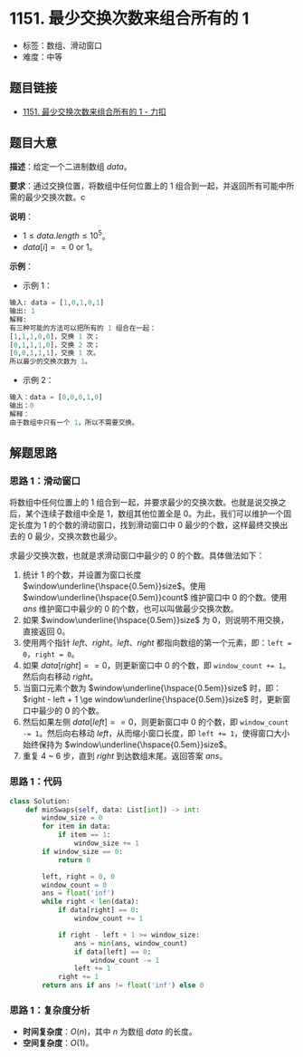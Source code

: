 # 1151. 最少交换次数来组合所有的 1

- 标签：数组、滑动窗口
- 难度：中等

## 题目链接

- [1151. 最少交换次数来组合所有的 1 - 力扣](https://leetcode.cn/problems/minimum-swaps-to-group-all-1s-together/)

## 题目大意

**描述**：给定一个二进制数组 $data$。

**要求**：通过交换位置，将数组中任何位置上的 $1$ 组合到一起，并返回所有可能中所需的最少交换次数。c 

**说明**：

- $1 \le data.length \le 10^5$。
- $data[i] == 0 \text{ or } 1$。

**示例**：

- 示例 1：

```python
输入: data = [1,0,1,0,1]
输出: 1
解释: 
有三种可能的方法可以把所有的 1 组合在一起：
[1,1,1,0,0]，交换 1 次；
[0,1,1,1,0]，交换 2 次；
[0,0,1,1,1]，交换 1 次。
所以最少的交换次数为 1。
```

- 示例 2：

```python
输入：data = [0,0,0,1,0]
输出：0
解释： 
由于数组中只有一个 1，所以不需要交换。
```

## 解题思路

### 思路 1：滑动窗口

将数组中任何位置上的 $1$ 组合到一起，并要求最少的交换次数。也就是说交换之后，某个连续子数组中全是 $1$，数组其他位置全是 $0$。为此，我们可以维护一个固定长度为 $1$ 的个数的滑动窗口，找到滑动窗口中 $0$ 最少的个数，这样最终交换出去的 $0$ 最少，交换次数也最少。

求最少交换次数，也就是求滑动窗口中最少的 $0$ 的个数。具体做法如下：

1. 统计 $1$ 的个数，并设置为窗口长度 $window\underline{\hspace{0.5em}}size$。使用 $window\underline{\hspace{0.5em}}count$ 维护窗口中 $0$ 的个数。使用 $ans$ 维护窗口中最少的 $0$ 的个数，也可以叫做最少交换次数。
2. 如果 $window\underline{\hspace{0.5em}}size$ 为 $0$，则说明不用交换，直接返回 $0$。
3. 使用两个指针 $left$、$right$。$left$、$right$ 都指向数组的第一个元素，即：`left = 0`，`right = 0`。
4. 如果 $data[right] == 0$，则更新窗口中 $0$ 的个数，即 `window_count += 1`。然后向右移动 $right$。
5. 当窗口元素个数为 $window\underline{\hspace{0.5em}}size$ 时，即：$right - left + 1 \ge window\underline{\hspace{0.5em}}size$ 时，更新窗口中最少的 $0$ 的个数。
6. 然后如果左侧 $data[left] == 0$，则更新窗口中 $0$ 的个数，即 `window_count -= 1`。然后向右移动 $left$，从而缩小窗口长度，即 `left += 1`，使得窗口大小始终保持为 $window\underline{\hspace{0.5em}}size$。
7. 重复 4 ~ 6 步，直到 $right$ 到达数组末尾。返回答案 $ans$。

### 思路 1：代码

```python
class Solution:
    def minSwaps(self, data: List[int]) -> int:
        window_size = 0
        for item in data:
            if item == 1:
                window_size += 1
        if window_size == 0:
            return 0

        left, right = 0, 0
        window_count = 0
        ans = float('inf')
        while right < len(data):
            if data[right] == 0:
                window_count += 1

            if right - left + 1 >= window_size:
                ans = min(ans, window_count)
                if data[left] == 0:
                    window_count -= 1
                left += 1
            right += 1
        return ans if ans != float('inf') else 0
```

### 思路 1：复杂度分析

- **时间复杂度**：$O(n)$，其中 $n$ 为数组 $data$ 的长度。
- **空间复杂度**：$O(1)$。

